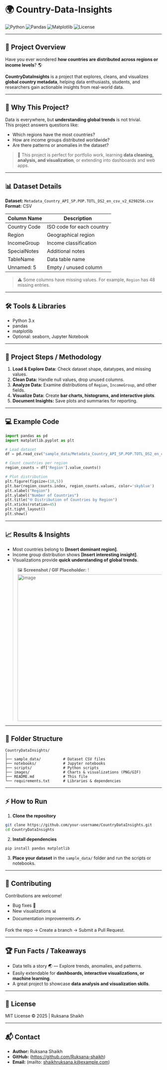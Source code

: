 # 🌍 Country-Data-Insights

![Python](https://img.shields.io/badge/Python-3.11-blue?logo=python&logoColor=yellow)
![Pandas](https://img.shields.io/badge/Pandas-Data_Analysis-green)
![Matplotlib](https://img.shields.io/badge/Matplotlib-Visualization-orange)
![License](https://img.shields.io/badge/License-MIT-brightgreen)

---

## 🚀 Project Overview

Have you ever wondered **how countries are distributed across regions or income levels**? 🌎  

**CountryDataInsights** is a project that explores, cleans, and visualizes **global country metadata**, helping data enthusiasts, students, and researchers gain actionable insights from real-world data.  

---

## 🎯 Why This Project?

Data is everywhere, but **understanding global trends** is not trivial.  
This project answers questions like:

- Which regions have the most countries?  
- How are income groups distributed worldwide?  
- Are there patterns or anomalies in the dataset?  

> 📌 This project is perfect for portfolio work, learning **data cleaning, analysis, and visualization**, or extending into dashboards and web apps.

---

## 📊 Dataset Details

**Dataset:** `Metadata_Country_API_SP.POP.TOTL_DS2_en_csv_v2_6298256.csv`  
**Format:** CSV  

| Column Name   | Description                       |
|---------------|-----------------------------------|
| Country Code  | ISO code for each country         |
| Region        | Geographical region               |
| IncomeGroup   | Income classification             |
| SpecialNotes  | Additional notes                  |
| TableName     | Data table name                   |
| Unnamed: 5    | Empty / unused column             |

> ⚠️ Some columns have missing values. For example, `Region` has 48 missing entries.

---

## 🛠 Tools & Libraries

- Python 3.x  
- pandas  
- matplotlib  
- Optional: seaborn, Jupyter Notebook  

---

## 🧩 Project Steps / Methodology

1. **Load & Explore Data:** Check dataset shape, datatypes, and missing values.  
2. **Clean Data:** Handle null values, drop unused columns.  
3. **Analyze Data:** Examine distributions of `Region`, `IncomeGroup`, and other fields.  
4. **Visualize Data:** Create **bar charts, histograms, and interactive plots**.  
5. **Document Insights:** Save plots and summaries for reporting.

---

## 💻 Example Code

```python
import pandas as pd
import matplotlib.pyplot as plt

# Load dataset
df = pd.read_csv("sample_data/Metadata_Country_API_SP.POP.TOTL_DS2_en_csv_v2_6298256.csv")

# Count countries per region
region_counts = df['Region'].value_counts()

# Plot distribution
plt.figure(figsize=(10,5))
plt.bar(region_counts.index, region_counts.values, color='skyblue')
plt.xlabel("Region")
plt.ylabel("Number of Countries")
plt.title("🌐 Distribution of Countries by Region")
plt.xticks(rotation=45)
plt.tight_layout()
plt.show()
````

---

## 📈 Results & Insights

* Most countries belong to **[Insert dominant region]**.
* Income group distribution shows **[Insert interesting insight]**.
* Visualizations provide **quick understanding of global trends**.

> 🖼️ **Screenshot / GIF Placeholder:**
> !<img width="630" height="470" alt="image" src="https://github.com/user-attachments/assets/a68cbdb7-8a85-4f32-8d46-25c37cd79cea" />

---

## 📂 Folder Structure

```
CountryDataInsights/
│
├── sample_data/          # Dataset CSV files
├── notebooks/            # Jupyter notebooks
├── scripts/              # Python scripts
├── images/               # Charts & visualizations (PNG/GIF)
├── README.md             # This file
└── requirements.txt      # Libraries & dependencies
```

---

## ⚡ How to Run

1. **Clone the repository**

```bash
git clone https://github.com/your-username/CountryDataInsights.git
cd CountryDataInsights
```

2. **Install dependencies**

```bash
pip install pandas matplotlib
```

3. **Place your dataset** in the `sample_data/` folder and run the scripts or notebooks.

---

## 🤝 Contributing

Contributions are welcome!

* Bug fixes 🐞
* New visualizations 📊
* Documentation improvements ✍️

Fork the repo → Create a branch → Submit a Pull Request.

---

## 🏆 Fun Facts / Takeaways

* Data tells a story 🌏 — Explore trends, anomalies, and patterns.
* Easily extendable for **dashboards, interactive visualizations, or machine learning**.
* A great project to showcase **data analysis and visualization skills**.

---

## 📄 License

MIT License © 2025 | Ruksana Shaikh

---

## 📬 Contact

* **Author:** Ruksana Shaikh
* **GitHub:** (https://github.com/Ruksana-shaikh)
* **Email:** (mailto: shaikhruksana.k@example.com)
